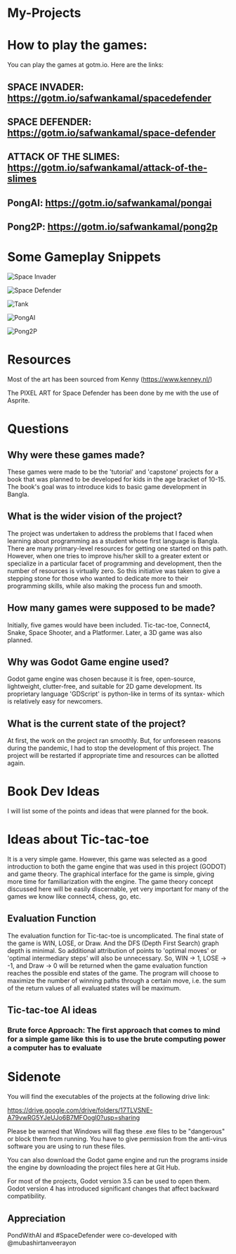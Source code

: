 # My-Projects

# How to play the games:

You can play the games at gotm.io. Here are the links:

## SPACE INVADER: https://gotm.io/safwankamal/spacedefender

## SPACE DEFENDER: https://gotm.io/safwankamal/space-defender

## ATTACK OF THE SLIMES: https://gotm.io/safwankamal/attack-of-the-slimes

## PongAI: https://gotm.io/safwankamal/pongai

## Pong2P: https://gotm.io/safwankamal/pong2p

# Some Gameplay Snippets


![Space Invader](https://github.com/SafwanKamal/My-Projects/assets/63901799/efbdcc2b-a8b9-48f2-8049-a72e44f8fac9)

![Space Defender](https://github.com/SafwanKamal/My-Projects/assets/63901799/6525b154-513f-41de-939b-0fcf00a5c8ed)

![Tank](https://github.com/SafwanKamal/My-Projects/assets/63901799/7844641c-4b41-42ec-9ac9-563801ea280e)

![PongAI](https://github.com/SafwanKamal/My-Projects/assets/63901799/a517507e-68ec-42e7-b782-6c1704f9fc00)

![Pong2P](https://github.com/SafwanKamal/My-Projects/assets/63901799/54d27f78-37f6-4904-bb21-89d06640b64f)


# Resources 

Most of the art has been sourced from Kenny (https://www.kenney.nl/)

The PIXEL ART for Space Defender has been done by me with the use of Asprite. 


# Questions 

## Why were these games made?

These games were made to be the 'tutorial' and 'capstone' projects for a book that was planned to be developed for kids in the age bracket of 10-15. The book's goal was to introduce kids to basic game development in Bangla. 

## What is the wider vision of the project?

The project was undertaken to address the problems that I faced when learning about programming as a student whose first language is Bangla. There are many primary-level resources for getting one started on this path. However, when one tries to improve his/her skill to a greater extent or specialize in a particular facet of programming and development, then the number of resources is virtually zero. So this initiative was taken to give a stepping stone for those who wanted to dedicate more to their programming skills, while also making the process fun and smooth. 

## How many games were supposed to be made?

Initially, five games would have been included. Tic-tac-toe, Connect4, Snake, Space Shooter, and a Platformer. Later, a 3D game was also planned. 

## Why was Godot Game engine used?

Godot game engine was chosen because it is free, open-source, lightweight, clutter-free, and suitable for 2D game development. Its proprietary language 'GDScript' is python-like in terms of its syntax- which is relatively easy for newcomers. 

## What is the current state of the project?

At first, the work on the project ran smoothly. But, for unforeseen reasons during the pandemic, I had to stop the development of this project. The project will be restarted if appropriate time and resources can be allotted again.



# Book Dev Ideas 

I will list some of the points and ideas that were planned for the book.

# Ideas about Tic-tac-toe

It is a very simple game. However, this game was selected as a good introduction to both the game engine that was used in this project (GODOT) and game theory. The graphical interface for the game is simple, giving more time for familiarization with the engine. The game theory concept discussed here will be easily discernable, yet very important for many of the games we know like connect4, chess, go, etc. 

## Evaluation Function

The evaluation function for Tic-tac-toe is uncomplicated. The final state of the game is WIN, LOSE, or Draw. And the DFS (Depth First Search) graph depth is minimal. So additional attribution of points to 'optimal moves' or 'optimal intermediary steps' will also be unnecessary. So, WIN -> 1, LOSE -> -1, and Draw -> 0 will be returned when the game evaluation function reaches the possible end states of the game. The program will choose to maximize the number of winning paths through a certain move, i.e. the sum of the return values of all evaluated states will be maximum. 

## Tic-tac-toe AI ideas

### Brute force Approach: The first approach that comes to mind for a simple game like this is to use the brute computing power a computer has to evaluate  


# Sidenote

You will find the executables of the projects at the following drive link:

https://drive.google.com/drive/folders/17TLVSNE-A79vwRG5YJeUJo6B7MFOogl0?usp=sharing

Please be warned that Windows will flag these .exe files to be "dangerous" or block them from running. You have to give permission from the anti-virus software you are using to run these files. 

You can also download the Godot game engine and run the programs inside the engine by downloading the project files here at Git Hub. 

For most of the projects, Godot version 3.5 can be used to open them. Godot version 4 has introduced significant changes that affect backward compatibility. 


## Appreciation 

PondWithAI and #SpaceDefender were co-developed with @mubashirtanveerayon




